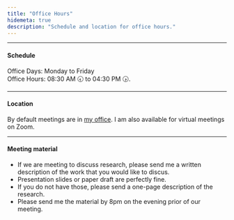 ```yaml
---
title: "Office Hours"
hidemeta: true
description: "Schedule and location for office hours."
---
```


--- 
#### Schedule
Office Days: Monday to Friday</br>
Office Hours: 08:30 AM 🕣 to 04:30 PM 🕟.

---

#### Location

By default meetings are in <a href="location/">my office</a>. I am also available for virtual meetings on Zoom.

---

#### Meeting material

+ If we are meeting to discuss research, please send me a written description of the work that you would like to discus. 
+ Presentation slides or paper draft are perfectly fine. 
+ If you do not have those, please send a one-page description of the research. 
+ Please send me the material by 8pm on the evening prior of our meeting.

